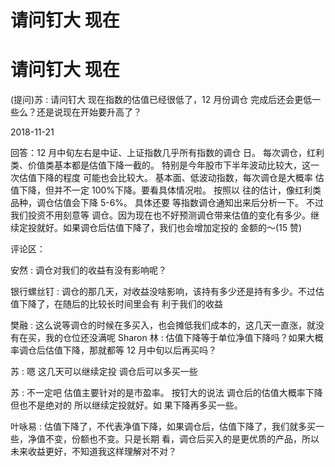 # 请问钉大 现在

# 请问钉大 现在

(提问)苏 : 请问钉大 现在指数的估值已经很低了，12 月份调仓 完成后还会更低一些么？还是说现在开始要升高了？

2018-11-21

回答：12 月中旬左右是中证、上证指数几乎所有指数的调仓 日。 每次调仓，红利类、价值类基本都是估值下降一截的。 特别是今年股市下半年波动比较大，这一次估值下降的程度 可能也会比较大。 基本面、低波动指数，每次调仓是大概率 估值下降，但并不一定 100%下降。要看具体情况啦。 按照以 往的估计，像红利类品种，调仓估值会下降 5-6%。 具体还要 等指数调仓通知出来后分析一下。 不过我们投资不用刻意等 调仓。因为现在也不好预测调仓带来估值的变化有多少。继 续定投就好。如果调仓后估值下降了，我们也会增加定投的 金额的～(15 赞)

评论区：

安然 : 调仓对我们的收益有没有影响呢？

银行螺丝钉 : 调仓的那几天，对收益没啥影响，该持有多少还是持有多少。不过估值下降了，在随后的比较长时间里会有 利于我们的收益

樊融 : 这么说等调仓的时候在多买入，也会摊低我们成本的，这几天一直涨，就没有在买，我的仓位还没满呢 Sharon 林 : 估值下降等于单位净值下降吗？如果大概率调仓后估值下降，那就都等 12 月中旬以后再买吗？

苏 : 嗯 这几天可以继续定投 调仓后可以多买一些

苏 : 不一定吧 估值主要针对的是市盈率。 按钉大的说法 调仓后的估值大概率下降 但也不是绝对的 所以继续定投就好。如 果下降再多买一些。

叶咏易 : 估值下降了，不代表净值下降，如果调仓后，估值下降了，我们就多买一些，净值不变，份额也不变。只是长期 看，调仓后买入的是更优质的产品，所以未来收益更好，不知道我这样理解对不对？